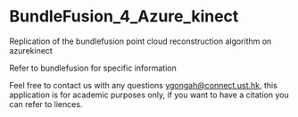 # BundleFusion_4_Azure_kinect

Replication of the bundlefusion point cloud reconstruction algorithm on azurekinect

Refer to bundlefusion for specific information

Feel free to contact us with any questions ygongah@connect.ust.hk, this application is for academic purposes only, if you want to have a citation you can refer to liences.

